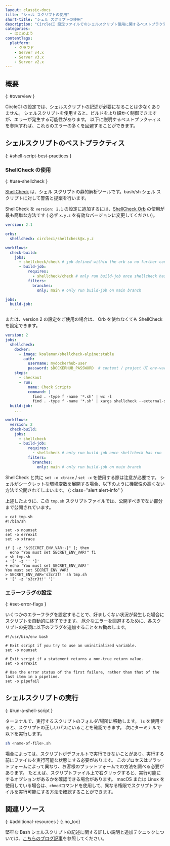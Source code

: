 ```yaml
---
layout: classic-docs
title: "シェル スクリプトの使用"
short-title: "シェル スクリプトの使用"
description: "CircleCI 設定ファイルでのシェルスクリプト使用に関するベストプラクティス"
categories:
  - はじめよう
contentTags:
  platform:
    - クラウド
    - Server v4.x
    - Server v3.x
    - Server v2.x
---
```


## 概要
{: #overview }

CircleCI の設定では、シェルスクリプトの記述が必要になることは少なくありません。 シェルスクリプトを使用すると、ビルドをより細かく制御できますが、エラーが発生する可能性があります。 以下に説明するベストプラクティスを参照すれば、これらのエラーの多くを回避することができます。

## シェルスクリプトのベストプラクティス
{: #shell-script-best-practices }

### ShellCheck の使用
{: #use-shellcheck }

[ShellCheck](https://github.com/koalaman/shellcheck) は、シェル スクリプトの静的解析ツールです。bash/sh シェル スクリプトに対して警告と提案を行います。

ShellCheck を `version: 2.1` の設定に追加するには、[ShellCheck Orb](https://circleci.com/ja/developer/orbs/orb/circleci/shellcheck) の使用が最も簡単な方法です ( 必ず `x.y.z` を有効なバージョンに変更してください)。

```yaml
version: 2.1

orbs:
  shellcheck: circleci/shellcheck@x.y.z

workflows:
  check-build:
    jobs:
      - shellcheck/check # job defined within the orb so no further config necessary
      - build-job:
          requires:
            - shellcheck/check # only run build-job once shellcheck has run
          filters:
            branches:
              only: main # only run build-job on main branch

jobs:
  build-job:
    ...
```

または、version 2 の設定をご使用の場合は、 Orb を使わなくても ShellCheck を設定できます。

```yaml
version: 2
jobs:
  shellcheck:
    docker:
      - image: koalaman/shellcheck-alpine:stable
        auth:
          username: mydockerhub-user
          password: $DOCKERHUB_PASSWORD  # context / project UI env-var reference
    steps:
      - checkout
      - run:
          name: Check Scripts
          command: |
            find . -type f -name '*.sh' | wc -l
            find . -type f -name '*.sh' | xargs shellcheck --external-sources
  build-job:
    ...

workflows:
  version: 2
  check-build:
    jobs:
      - shellcheck
      - build-job:
          requires:
            - shellcheck # only run build-job once shellcheck has run
          filters:
            branches:
              only: main # only run build-job on main branch
```

ShellCheck と共に `set -o xtrace` / `set -x` を使用する際は注意が必要です。 シェルがシークレットな環境変数を展開する場合、以下のように機密性の高くない方法で公開されてしまいます。
{: class="alert alert-info" }

上述したように、この `tmp.sh` スクリプトファイルでは、公開すべきでない部分まで公開されています。

```shell
> cat tmp.sh
#!/bin/sh

set -o nounset
set -o errexit
set -o xtrace

if [ -z "${SECRET_ENV_VAR:-}" ]; then
  echo "You must set SECRET_ENV_VAR!" fi
> sh tmp.sh
+ '[' -z '' ']'
+ echo 'You must set SECRET_ENV_VAR!'
You must set SECRET_ENV_VAR!
> SECRET_ENV_VAR='s3cr3t!' sh tmp.sh
+ '[' -z 's3cr3t!' ']'
```

### エラーフラグの設定
{: #set-error-flags }

いくつかのエラーフラグを設定することで、好ましくない状況が発生した場合にスクリプトを自動的に終了できます。 厄介なエラーを回避するために、各スクリプトの先頭に以下のフラグを追加することをお勧めします。

```shell
#!/usr/bin/env bash

# Exit script if you try to use an uninitialized variable.
set -o nounset

# Exit script if a statement returns a non-true return value.
set -o errexit

# Use the error status of the first failure, rather than that of the last item in a pipeline.
set -o pipefail
```

## シェルスクリプトの実行
{: #run-a-shell-script }

ターミナルで、実行するスクリプトのフォルダ/場所に移動します。 `ls` を使用すると、スクリプトの正しいパスにいることを確認できます。 次にターミナルで以下を実行します。

```bash
sh <name-of-file>.sh
```

場合によっては、スクリプトがデフォルトで実行できないことがあり、実行する前にファイルを実行可能な状態にする必要があります。 このプロセスはプラットフォームによって異なり、お客様のプラットフォームでの方法を調べる必要があります。 たとえば、スクリプトファイル上で右クリックすると、実行可能にするオプションがあるかを確認できる場合があります。 macOS または Linux を使用している場合は、`chmod`コマンドを使用して、異なる権限でスクリプトファイルを実行可能にする方法を確認することができます。

## 関連リソース
{: #additional-resources }
{:.no_toc}

堅牢な Bash シェルスクリプトの記述に関する詳しい説明と追加テクニックについては、[こちらのブログ記事](https://www.davidpashley.com/articles/writing-robust-shell-scripts)を参照してください。
